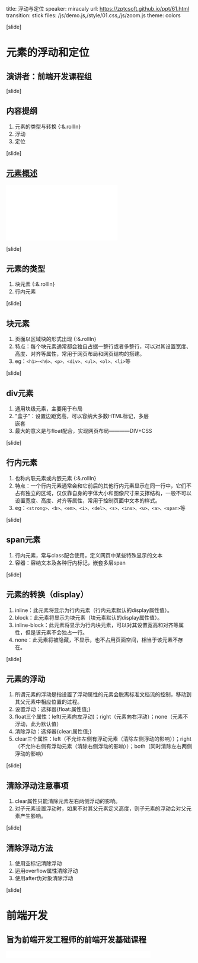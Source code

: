 title: 浮动与定位
speaker: miracaly
url: https://zptcsoft.github.io/ppt/61.html
transition: stick
files: /js/demo.js,/style/01.css,/js/zoom.js
theme: colors

[slide]
# 元素的浮动和定位
## 演讲者：前端开发课程组

[slide]
## 内容提纲
1. 元素的类型与转换  {:&.rollIn}
2. 浮动
3. 定位

[slide] 
## [元素概述](//w3school.com.cn/tags/html_ref_byfunc.asp)
<iframe  class="widder" src="//zptcsoft.github.io/html5-elements-periodic-table/" frameborder="0"></iframe>

[slide]
## 元素的类型
1. 块元素 {:&.rollIn}
2. 行内元素

[slide]
## 块元素
1. 页面以区域块的形式出现 {:&.rollIn}
2. 特点：每个块元素通常都会独自占据一整行或者多整行，可以对其设置宽度、高度、对齐等属性，常用于网页布局和网页结构的搭建。
3. eg：`<h1>~<h6>、<p>、<div>、<ul>、<ol>、<li>`等

[slide]
## div元素
1. 通用块级元素，主要用于布局
2. "盒子"：设置边距宽高，可以容纳大多数HTML标记，多层<div>嵌套
3. 最大的意义是与float配合，实现网页布局————DIV+CSS

[slide]
## 行内元素
1. 也称内联元素或内嵌元素 {:&.rollIn}
2. 特点：一个行内元素通常会和它前后的其他行内元素显示在同一行中，它们不占有独立的区域，仅仅靠自身的字体大小和图像尺寸来支撑结构，一般不可以设置宽度、高度、对齐等属性，常用于控制页面中文本的样式。
3. eg：`<strong>、<b>、<em>、<i>、<del>、<s>、<ins>、<u>、<a>、<span>`等

[slide]
## span元素
1. 行内元素，常与class配合使用，定义网页中某些特殊显示的文本
2. 容器：容纳文本及各种行内标记，嵌套多层span

[slide]
## 元素的转换（display）
1. inline：此元素将显示为行内元素（行内元素默认的display属性值）。
2. block：此元素将显示为块元素（块元素默认的display属性值）。
3. inline-block：此元素将显示为行内块元素，可以对其设置宽高和对齐等属性，但是该元素不会独占一行。
4. none：此元素将被隐藏，不显示，也不占用页面空间，相当于该元素不存在。

[slide]
## 元素的浮动
1. 所谓元素的浮动是指设置了浮动属性的元素会脱离标准文档流的控制，移动到其父元素中相应位置的过程。
2. 设置浮动：选择器{float:属性值;}
3. float三个属性：left(元素向左浮动)；right（元素向右浮动）；none（元素不浮动，此为默认值）
4. 清除浮动：选择器{clear:属性值;}
5. clear三个属性：left（不允许左侧有浮动元素（清除左侧浮动的影响））；right（不允许右侧有浮动元素（清除右侧浮动的影响））；both（同时清除左右两侧浮动的影响）

[slide]
## 清除浮动注意事项
1. clear属性只能清除元素左右两侧浮动的影响。
2. 对子元素设置浮动时，如果不对其父元素定义高度，则子元素的浮动会对父元素产生影响。 

[slide]
## 清除浮动方法
1. 使用空标记清除浮动
2. 运用overflow属性清除浮动
3. 使用after伪对象清除浮动

[slide]
# 前端开发
## 旨为前端开发工程师的前端开发基础课程
<small style="vertical-align:middle;display:inline-block"><iframe src="//ghbtns.com/github-btn.html?user=miracaly&repo=zptcsoft.github.io&type=star&count=true" allowtransparency="true" frameborder="0" scrolling="0" width="100" height="20" style="width:110px;height:20px;  background-color: transparent;"></iframe><iframe src="//ghbtns.com/github-btn.html?user=miracaly&repo=miracaly.github.io&type=fork&count=true" allowtransparency="true" frameborder="0" scrolling="0" width="100" height="20" style="width:110px;height:20px;  background-color: transparent;"></iframe><iframe src="//ghbtns.com/github-btn.html?user=zptcsoft&repo=miracaly.github.io&type=follow&count=false" allowtransparency="true" frameborder="0" scrolling="0" width="170" height="20" style="width:170px;height:20px;  background-color: transparent;"></iframe></small>